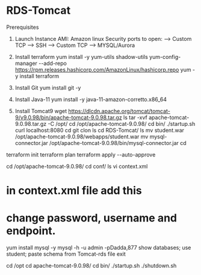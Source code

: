 # RDS-Tomcat
Prerequisites

1. Launch Instance
AMI: Amazon linux
Security ports to open:
--> Custom TCP
--> SSH
--> Custom TCP
--> MYSQL/Aurora

2. Install terraform
yum install -y yum-utils shadow-utils
yum-config-manager --add-repo https://rpm.releases.hashicorp.com/AmazonLinux/hashicorp.repo
yum -y install terraform

3. Install Git
yum install git -y

4. Install Java-11
yum install -y java-11-amazon-corretto.x86_64

5. Install Tomcat9
wget https://dlcdn.apache.org/tomcat/tomcat-9/v9.0.98/bin/apache-tomcat-9.0.98.tar.gz
ls
tar -xvf apache-tomcat-9.0.98.tar.gz -C /opt/
cd /opt/apache-tomcat-9.0.98/
cd bin/
./startup.sh
curl localhost:8080
cd
git clon <repo link>
ls
cd RDS-Tomcat/
ls
mv student.war /opt/apache-tomcat-9.0.98/webapps/student.war
mv mysql-connector.jar /opt/apache-tomcat-9.0.98/bin/mysql-connector.jar
cd

terraform init
terraform plan
terraform apply --auto-approve

cd /opt/apache-tomcat-9.0.98/
cd conf/
ls
vi context.xml 
# in context.xml file add this  
<Resource name="jdbc/TestDB" auth="Container" type="javax.sql.DataSource"
               maxTotal="100" maxIdle="30" maxWaitMillis="10000"
               username="admin" password="123456" driverClassName="com.mysql.jdbc.Driver"
               url="jdbc:mysql://localhost:3306/student"/>
# change password, username and endpoint.

yum install mysql -y
mysql -h <endpoint> -u admin -pDadda,877
show databases;
use student;
paste schema from Tomcat-rds file
exit

cd /opt
cd apache-tomcat-9.0.98/
cd bin/
./startup.sh 
./shutdown.sh 

